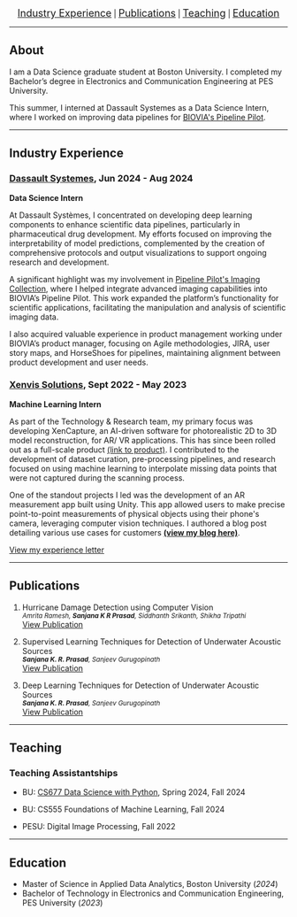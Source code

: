 <div align="center">
  <a href="#industry-experience" style="font-size: 18px;">Industry Experience</a> |
  <a href="#publications" style="font-size: 18px;" >Publications</a> |
  <a href="#teaching" style="font-size: 18px;">Teaching</a> |
  <a href="#education" style="font-size: 18px;">Education</a> 
</div>

---

## About
I am a Data Science graduate student at Boston University. I completed my Bachelor’s degree in Electronics and Communication Engineering at PES University.  

This summer, I interned at Dassault Systemes as a Data Science Intern, where I worked on improving data pipelines for [BIOVIA's Pipeline Pilot](https://www.3ds.com/products/biovia/pipeline-pilot).

---

## Industry Experience

### [Dassault Systemes](https://www.3ds.com), Jun 2024 - Aug 2024
**Data Science Intern**

At Dassault Systèmes, I concentrated on developing deep learning components to enhance scientific data pipelines, particularly in pharmaceutical drug development. My efforts focused on improving the interpretability of model predictions, complemented by the creation of comprehensive protocols and output visualizations to support ongoing research and development.

A significant highlight was my involvement in [Pipeline Pilot's Imaging Collection](https://www.3ds.com/products/biovia/pipeline-pilot/imaging-collection), where I helped integrate advanced imaging capabilities into BIOVIA’s Pipeline Pilot. This work expanded the platform’s functionality for scientific applications, facilitating the manipulation and analysis of scientific imaging data. 

I also acquired valuable experience in product management working under BIOVIA’s product manager, focusing on Agile methodologies, JIRA, user story maps, and HorseShoes for pipelines, maintaining alignment between product development and user needs. 


### [Xenvis Solutions](https://www.xenvis.com), Sept 2022 - May 2023
**Machine Learning Intern**

As part of the Technology & Research team, my primary focus was developing XenCapture, an AI-driven software for photorealistic 2D to 3D model reconstruction, for AR/ VR applications. This has since been rolled out as a full-scale product [(link to product)](https://xencapture.com). I contributed to the development of dataset curation, pre-processing pipelines, and research focused on using machine learning to interpolate missing data points that were not captured during the scanning process. 

One of the standout projects I led was the development of an AR measurement app built using Unity. This app allowed users to make precise point-to-point measurements of physical objects using their phone's camera, leveraging computer vision techniques. I authored a blog post detailing various use cases for customers **[(view my blog here)](https://www.xenvis.com/measurements-using-augmented-reality/)**.

[View my experience letter](assets/xenvis_experience_letter.pdf)
   


---

## Publications
1. Hurricane Damage Detection using Computer Vision  
<small> _Amrita Ramesh, **Sanjana K R Prasad**, Siddhanth Srikanth, Shikha Tripathi_ </small>  
[View Publication](assets/3591156.3591174.pdf)
  
3. Supervised Learning Techniques for Detection of Underwater Acoustic Sources  
<small> _**Sanjana K. R. Prasad**, Sanjeev Gurugopinath_ </small>  
[View Publication](assets/Supervised_Learning_Techniques_for_Detection_of_Underwater_Acoustic_Sources.pdf)
  
4. Deep Learning Techniques for Detection of Underwater Acoustic Sources  
<small> _**Sanjana K. R. Prasad**, Sanjeev Gurugopinath_ </small>  
[View Publication](assets/Deep_Learning_Techniques_for_Detection_of_Underwater_Acoustic_Sources.pdf)

---

## Teaching
### Teaching Assistantships 

- BU: [CS677 Data Science with Python](https://www.bu.edu/csmet/files/2024/01/CS-677-A2-Eugene-Pinsky.pdf), Spring 2024, Fall 2024  

- BU: CS555 Foundations of Machine Learning, Fall 2024  

- PESU: Digital Image Processing, Fall 2022  


---

## Education

- Master of Science in Applied Data Analytics, Boston University (_2024_)								       		
- Bachelor of Technology in Electronics and Communication Engineering, PES University (_2023_)	




